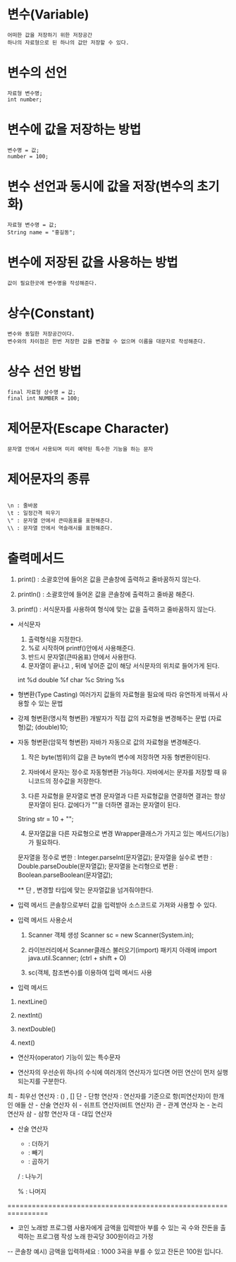 # 변수(Variable)
	어떠한 값을 저장하기 위한 저장공간
	하나의 자료형으로 된 하나의 값만 저장할 수 있다.

# 변수의 선언
	자료형 변수명;
	int number;

# 변수에 값을 저장하는 방법
	변수명 = 값;
	number = 100;

# 변수 선언과 동시에 값을 저장(변수의 초기화)
	자료형 변수명 = 값;
	String name = "홍길동";

# 변수에 저장된 값을 사용하는 방법
	값이 필요한곳에 변수명을 작성해준다.

# 상수(Constant)
	변수와 동일한 저장공간이다.
	변수와의 차이점은 한번 저장한 값을 변경할 수 없으며 이름을 대문자로 작성해준다.

# 상수 선언 방법
	final 자료형 상수명 = 값;
	final int NUMBER = 100;

# 제어문자(Escape Character)
	문자열 안에서 사용되며 미리 예약된 특수한 기능을 하는 문자

# 제어문자의 종류

<pre><code>
\n : 줄바꿈
\t : 일정간격 띄우기
\" : 문자열 안에서 큰따옴표를 표현해준다.
\\ : 문자열 안에서 역슬래시를 표현해준다.
</code></pre>
# 출력메서드
1. print() : 소괄호안에 들어온 값을 콘솔창에 출력하고 줄바꿈하지 않는다.

2. println() : 소괄호안에 들어온 값을 콘솔창에 출력하고 줄바꿈 해준다.

3. printf() : 서식문자를 사용하여 형식에 맞는 값을 출력하고 줄바꿈하지 않는다.

- 서식문자
	1. 출력형식을 지정한다.
	2. %로 시작하며 printf()안에서 사용해준다.
	3. 반드시 문자열(큰따옴표) 안에서 사용한다.
	4. 문자열이 끝나고 , 뒤에 넣어준 값이 해당 서식문자의 위치로 들어가게 된다.

	int	%d
	double	%f
	char	%c
	String	%s

- 형변환(Type Casting)
	여러가지 값들의 자료형을 필요에 따라 유연하게 바꿔서 사용할 수 있는 문법

- 강제 형변환(명시적 형변환)
	개발자가 직접 값의 자료형을 변경해주는 문법
	(자료형)값;
	(double)10; 
 
- 자동 형변환(암묵적 형변환)
	자바가 자동으로 값의 자료형을 변경해준다.
	
	1. 작은 byte(범위)의 값을 큰 byte의 변수에 저장하면 자동 형변환이된다.

	2. 자바에서 문자는 정수로 자동형변환 가능하다.
	자바에서는 문자를 저장할 때 유니코드의 정수값을 저장한다.

	3. 다른 자료형을 문자열로 변경
	문자열과 다른 자료형값을 연결하면 결과는 항상 문자열이 된다.
	값에다가 ""을 더하면 결과는 문자열이 된다.

	String str = 10 + "";

	4. 문자열값을 다른 자료형으로 변경
	Wrapper클래스가 가지고 있는 메서드(기능)가 필요하다.

	문자열을 정수로 변한 : Integer.parseInt(문자열값);
	문자열을 실수로 변한 : Double.parseDouble(문자열값);
	문자열을 논리형으로 변환 : Boolean.parseBoolean(문자열값);

	** 단 , 변경할 타입에 맞는 문자열값을 넘겨줘야한다.

- 입력 메서드
	콘솔창으로부터 값을 입력받아 소스코드로 가져와 사용할 수 있다.

- 입력 메서드 사용순서
	1. Scanner 객체 생성
	Scanner sc = new Scanner(System.in);

	2. 라이브러리에서 Scanner클래스 불러오기(import)
	패키지 아래에
	import java.util.Scanner;
	(ctrl + shift + O)

	3. sc(객체, 참조변수)를 이용하여 입력 메서드 사용

- 입력 메서드
1. nextLine()

2. nextInt()

3. nextDouble()

4. next()

- 연산자(operator)
	기능이 있는 특수문자

- 연산자의 우선순위
	하나의 수식에 여러개의 연산자가 있다면 어떤 연산이 먼저 실행되는지를 구분한다.

최 - 최우선 연산자 : () , []
단 - 단항 연산자 : 연산자를 기준으로 항(피연산자)이 한개인 애들
산 - 산술 연산자
쉬 - 쉬프트 연산자(비트 연산자)
관 - 관계 연산자
논 - 논리 연산자
삼 - 삼항 연산자
대 - 대입 연산자

- 산술 연산자
	+ : 더하기

	- : 빼기	

	* : 곱하기

	/ : 나누기

	% : 나머지

================================================================
- 코인 노래방 프로그램
사용자에게 금액을 입력받아 부를 수 있는 곡 수와 잔돈을 출력하는 프로그램 작성
노래 한곡당 300원이라고 가정

-- 콘솔창 예시)
금액을 입력하세요 :
1000
3곡을 부를 수 있고 잔돈은 100원 입니다.

